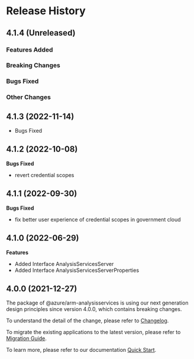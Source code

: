 # Release History

## 4.1.4 (Unreleased)

### Features Added

### Breaking Changes

### Bugs Fixed

### Other Changes

## 4.1.3 (2022-11-14)

-  Bugs Fixed

## 4.1.2 (2022-10-08)

**Bugs Fixed**

  -  revert credential scopes

## 4.1.1 (2022-09-30)

**Bugs Fixed**

  -  fix better user experience of credential scopes in government cloud

## 4.1.0 (2022-06-29)
    
**Features**

  - Added Interface AnalysisServicesServer
  - Added Interface AnalysisServicesServerProperties
    
    
## 4.0.0 (2021-12-27)

The package of @azure/arm-analysisservices is using our next generation design principles since version 4.0.0, which contains breaking changes.

To understand the detail of the change, please refer to [Changelog](https://aka.ms/js-track2-changelog).

To migrate the existing applications to the latest version, please refer to [Migration Guide](https://aka.ms/js-track2-migration-guide).

To learn more, please refer to our documentation [Quick Start](https://aka.ms/azsdk/js/mgmt/quickstart ).
